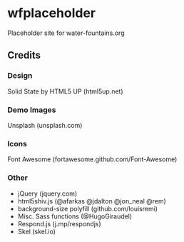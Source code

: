 # wfplaceholder
Placeholder site for water-fountains.org

## Credits
### Design
Solid State by HTML5 UP (html5up.net)
### Demo Images
Unsplash (unsplash.com)
### Icons
Font Awesome (fortawesome.github.com/Font-Awesome)
### Other
- jQuery (jquery.com)
- html5shiv.js (@afarkas @jdalton @jon_neal @rem)
- background-size polyfill (github.com/louisremi)
- Misc. Sass functions (@HugoGiraudel)
- Respond.js (j.mp/respondjs)
- Skel (skel.io)
